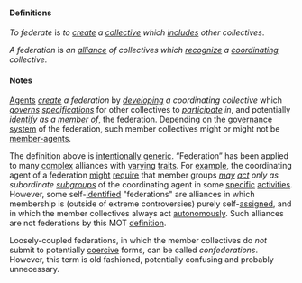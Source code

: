 #### Definitions

*To federate* is *to [create](https://github.com/gcassel/Modular-Organizing-Terminology/blob/master/terms/create.md) a [collective](https://github.com/gcassel/Modular-Organization-Terminology/blob/master/terms/collective.md) which [includes](https://github.com/gcassel/Modular-Organization-Terminology/blob/master/terms/include.md) other collectives*.

*A federation* is *an [alliance](https://github.com/gcassel/Modular-Organization-Terminology/blob/master/terms/alliance.md) of collectives which [recognize](https://github.com/gcassel/Modular-Organization-Terminology/blob/master/terms/recognize.md) a [coordinating](https://github.com/gcassel/Modular-Organization-Terminology/blob/master/terms/coordinate.md) collective.* 

#### Notes

[Agents](https://github.com/gcassel/Modular-Organization-Terminology/blob/master/terms/agent.md) *[create](https://github.com/gcassel/Modular-Organization-Terminology/blob/master/terms/create.md) a federation* by *[developing](https://github.com/gcassel/Modular-Organization-Terminology/blob/master/terms/develop.md) a coordinating collective* which *[governs](https://github.com/gcassel/Modular-Organization-Terminology/blob/master/terms/governance.md) [specifications](https://github.com/gcassel/Modular-Organization-Terminology/blob/master/terms/specification.md)* for other collectives to *[participate](https://github.com/gcassel/Modular-Organization-Terminology/blob/master/terms/participate.md) in*, and potentially *[identify](https://github.com/gcassel/Modular-Organization-Terminology/blob/master/terms/identify.md) as a [member](https://github.com/gcassel/Modular-Organization-Terminology/blob/master/terms/member.md) of*, the federation. Depending on the [governance](https://github.com/gcassel/Modular-Organization-Terminology/blob/master/terms/govern.md) [system](https://github.com/gcassel/Modular-Organization-Terminology/blob/master/terms/system.md) of the federation, such member collectives might or might not be [member-agents](https://github.com/gcassel/Modular-Organization-Terminology/blob/master/terms/member-agent.md). 

The definition above is [intentionally](https://github.com/gcassel/Modular-Organization-Terminology/blob/master/terms/intend.md) [generic](https://github.com/gcassel/Modular-Organization-Terminology/blob/master/terms/generic.md).  “Federation” has been applied to many [complex](https://github.com/gcassel/Modular-Organization-Terminology/blob/master/terms/complex.md) alliances with [varying](https://github.com/gcassel/Modular-Organization-Terminology/blob/master/terms/variable.md) [traits](https://github.com/gcassel/Modular-Organization-Terminology/blob/master/terms/trait.md). For [example](https://github.com/gcassel/Modular-Organization-Terminology/blob/master/terms/example.md), the coordinating agent of a federation [might](https://github.com/gcassel/Modular-Organization-Terminology/blob/master/terms/might.md) [require](https://github.com/gcassel/Modular-Organization-Terminology/blob/master/terms/require.md) that member groups *[may](https://github.com/gcassel/Modular-Organization-Terminology/blob/master/terms/may.md) [act](https://github.com/gcassel/Modular-Organization-Terminology/blob/master/terms/act.md) only as subordinate [subgroups](https://github.com/gcassel/Modular-Organization-Terminology/blob/master/terms/subform.md)* of the coordinating agent in some [specific](https://github.com/gcassel/Modular-Organization-Terminology/blob/master/terms/specific.md) [activities](https://github.com/gcassel/Modular-Organization-Terminology/blob/master/terms/activity.md).  However, some self-[identified](https://github.com/gcassel/Modular-Organizing-Terminology/blob/master/terms/identify.md) "federations" are alliances in which membership is (outside of extreme controversies) purely self-[assigned](https://github.com/gcassel/Modular-Organizing-Terminology/blob/master/terms/assign.md), and in which the member collectives always act [autonomously](autonomy.md).  Such alliances are not federations by this MOT [definition](https://github.com/gcassel/Modular-Organizing-Terminology/blob/master/terms/define.md).

Loosely-coupled federations, in which the member collectives do *not* submit to potentially [coercive](https://github.com/gcassel/Modular-Organizing-Terminology/blob/master/terms/coerce.md) forms, can be called *confederations*.  However, this term is old fashioned, potentially confusing and probably unnecessary.
